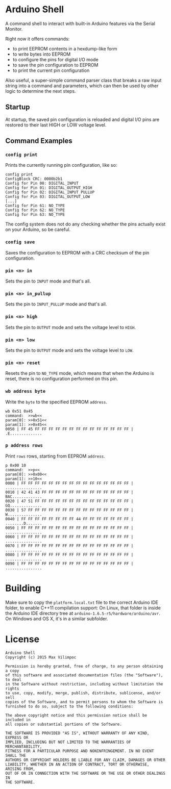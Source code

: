 # Arduino Shell

A command shell to interact with built-in Arduino features via the Serial Monitor.

Right now it offers commands:

* to print EEPROM contents in a hexdump-like form
* to write bytes into EEPROM
* to configure the pins for digital I/O mode
* to save the pin configuration to EEPROM
* to print the current pin configuration

Also useful, a super-simple command parser class that breaks a raw input string into 
a command and parameters, which can then be used by other logic to determine the 
next steps.

## Startup

At startup, the saved pin configuration is reloaded and digital I/O pins are restored
to their last HIGH or LOW voltage level.

## Command Examples

### `config print`

Prints the currently running pin configuration, like so:

```
config print
ConfigBlock CRC: 0000b2b1
Config for Pin 00: DIGITAL_INPUT
Config for Pin 01: DIGITAL_OUTPUT_HIGH
Config for Pin 02: DIGITAL_INPUT_PULLUP
Config for Pin 03: DIGITAL_OUTPUT_LOW
[...]
Config for Pin 61: NO_TYPE
Config for Pin 62: NO_TYPE
Config for Pin 63: NO_TYPE
```

The config system does not do any checking whether the pins actually 
exist on your Arduino, so be careful.

### `config save`

Saves the configuration to EEPROM with a CRC checksum of the pin 
configuration.

### `pin <n> in`

Sets the pin to `INPUT` mode and that's all.

### `pin <n> in_pullup`

Sets the pin to `INPUT_PULLUP` mode and that's all.

### `pin <n> high`

Sets the pin to `OUTPUT` mode and sets the voltage level to `HIGH`.

### `pin <n> low`

Sets the pin to `OUTPUT` mode and sets the voltage level to `LOW`.

### `pin <n> reset`

Resets the pin to `NO_TYPE` mode, which means that when the Arduino
is reset, there is no configuration performed on this pin.

### `wb address byte`

Write the `byte` to the specified EEPROM `address`.

```
wb 0x51 0x45
command:  >>wb<<
param[0]: >>0x51<<
param[1]: >>0x45<<
0050 | FF 45 FF FF FF FF FF FF FF FF FF FF FF FF FF FF | .E..............      
```

### `p address rows`

Print `rows` rows, starting from EEPROM `address`.

```
p 0x00 10
command:  >>p<<
param[0]: >>0x00<<
param[1]: >>10<<
0000 | FF FF FF FF FF FF FF FF FF FF FF FF FF FF FF FF | ................      
0010 | 42 41 43 FF FF FF FF FF FF FF FF FF FF FF FF FF | BAC.............      
0020 | 47 51 FF FF FF FF FF FF FF FF FF FF FF FF FF FF | GQ..............      
0030 | 57 FF FF FF FF FF FF FF FF FF FF FF FF FF FF FF | W...............      
0040 | FF FF FF FF FF FF FF FF 44 FF FF FF FF FF FF FF | ........D.......      
0050 | FF FF FF FF FF FF FF FF FF FF FF FF FF FF FF FF | ................      
0060 | FF FF FF FF FF FF FF FF FF FF FF FF FF FF FF FF | ................      
0070 | FF FF FF FF FF FF FF FF FF FF FF FF FF FF FF FF | ................      
0080 | FF FF FF FF FF FF FF FF FF FF FF FF FF FF FF FF | ................      
0090 | FF FF FF FF FF FF FF FF FF FF FF FF FF FF FF FF | ................      
```

# Building

Make sure to copy the `platform.local.txt` file to the correct Arduino IDE folder, 
to enable C++11 compilation support:
On Linux, that folder is inside the Arduino IDE directory tree at 
`arduino-1.6.5-r5/hardware/arduino/avr`. On Windows and OS X, it's in a similar subfolder.

# License

```
Arduino Shell
Copyright (c) 2015 Max Vilimpoc

Permission is hereby granted, free of charge, to any person obtaining a copy
of this software and associated documentation files (the "Software"), to deal
in the Software without restriction, including without limitation the rights
to use, copy, modify, merge, publish, distribute, sublicense, and/or sell
copies of the Software, and to permit persons to whom the Software is
furnished to do so, subject to the following conditions:

The above copyright notice and this permission notice shall be included in
all copies or substantial portions of the Software.

THE SOFTWARE IS PROVIDED "AS IS", WITHOUT WARRANTY OF ANY KIND, EXPRESS OR
IMPLIED, INCLUDING BUT NOT LIMITED TO THE WARRANTIES OF MERCHANTABILITY,
FITNESS FOR A PARTICULAR PURPOSE AND NONINFRINGEMENT. IN NO EVENT SHALL THE
AUTHORS OR COPYRIGHT HOLDERS BE LIABLE FOR ANY CLAIM, DAMAGES OR OTHER
LIABILITY, WHETHER IN AN ACTION OF CONTRACT, TORT OR OTHERWISE, ARISING FROM,
OUT OF OR IN CONNECTION WITH THE SOFTWARE OR THE USE OR OTHER DEALINGS IN
THE SOFTWARE.
```
